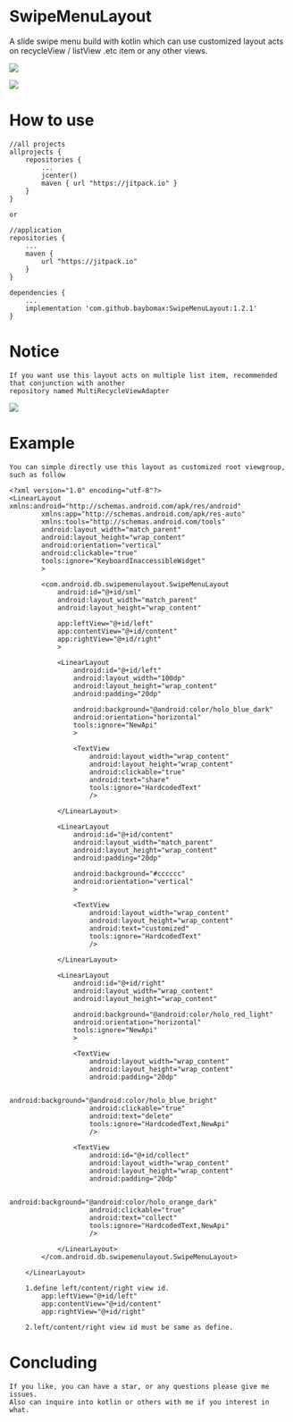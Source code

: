 # SwipeMenuLayout
A slide swipe menu build with kotlin which can use customized layout acts on recycleView / listView .etc item or any other views.

[![](https://www.jitpack.io/v/baybomax/SwipeMenuLayout.svg)](https://www.jitpack.io/#baybomax/SwipeMenuLayout)

![](https://github.com/baybomax/SwipeMenuLayout/blob/master/app/src/main/res/raw/sml_case.gif)

# How to use

	//all projects
	allprojects {
		repositories {
			...
			jcenter()
			maven { url "https://jitpack.io" }
		}
	}

	or
	
	//application
	repositories {
    	...
    	maven {
			url "https://jitpack.io"
    	}
	}

	dependencies {
    	...
    	implementation 'com.github.baybomax:SwipeMenuLayout:1.2.1'
	}

# Notice

	If you want use this layout acts on multiple list item, recommended that conjunction with another 
	repository named MultiRecycleViewAdapter
[![](https://www.jitpack.io/v/baybomax/MultiRecycleViewAdapter.svg)](https://www.jitpack.io/#baybomax/MultiRecycleViewAdapter)

# Example

	You can simple directly use this layout as customized root viewgroup, such as follow
	
	<?xml version="1.0" encoding="utf-8"?>
	<LinearLayout xmlns:android="http://schemas.android.com/apk/res/android"
    		xmlns:app="http://schemas.android.com/apk/res-auto"
    		xmlns:tools="http://schemas.android.com/tools"
    		android:layout_width="match_parent"
    		android:layout_height="wrap_content"
    		android:orientation="vertical"
    		android:clickable="true"
    		tools:ignore="KeyboardInaccessibleWidget"
    		>

    		<com.android.db.swipemenulayout.SwipeMenuLayout
        		android:id="@+id/sml"
        		android:layout_width="match_parent"
        		android:layout_height="wrap_content"
				
				app:leftView="@+id/left"
				app:contentView="@+id/content"
				app:rightView="@+id/right"
       			>

        		<LinearLayout
            		android:id="@+id/left"
            		android:layout_width="100dp"
            		android:layout_height="wrap_content"
            		android:padding="20dp"

            		android:background="@android:color/holo_blue_dark"
            		android:orientation="horizontal"
            		tools:ignore="NewApi"
            		>

					<TextView
                		android:layout_width="wrap_content"
                		android:layout_height="wrap_content"
                		android:clickable="true"
                		android:text="share"
                		tools:ignore="HardcodedText"
                		/>

        		</LinearLayout>

        		<LinearLayout
            		android:id="@+id/content"
            		android:layout_width="match_parent"
            		android:layout_height="wrap_content"
            		android:padding="20dp"

            		android:background="#cccccc"
            		android:orientation="vertical"
            		>

            		<TextView
                		android:layout_width="wrap_content"
                		android:layout_height="wrap_content"
                		android:text="customized"
                		tools:ignore="HardcodedText"
                		/>

        		</LinearLayout>

        		<LinearLayout
            		android:id="@+id/right"
            		android:layout_width="wrap_content"
            		android:layout_height="wrap_content"

            		android:background="@android:color/holo_red_light"
            		android:orientation="horizontal"
            		tools:ignore="NewApi"
            		>

            		<TextView
                		android:layout_width="wrap_content"
                		android:layout_height="wrap_content"
                		android:padding="20dp"

                		android:background="@android:color/holo_blue_bright"
                		android:clickable="true"
                		android:text="delete"
                		tools:ignore="HardcodedText,NewApi"
                		/>

            		<TextView
                		android:id="@+id/collect"
                		android:layout_width="wrap_content"
                		android:layout_height="wrap_content"
                		android:padding="20dp"

                		android:background="@android:color/holo_orange_dark"
                		android:clickable="true"
                		android:text="collect"
                		tools:ignore="HardcodedText,NewApi"
                		/>

        		</LinearLayout>
    		</com.android.db.swipemenulayout.SwipeMenuLayout>

		</LinearLayout>

		1.define left/content/right view id.
			app:leftView="@+id/left"
			app:contentView="@+id/content"
			app:rightView="@+id/right"
			
		2.left/content/right view id must be same as define.

# Concluding

	If you like, you can have a star, or any questions please give me issues.
	Also can inquire into kotlin or others with me if you interest in what.

